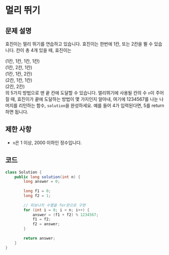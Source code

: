# 멀리 뛰기

## 문제 설명
효진이는 멀리 뛰기를 연습하고 있습니다. 효진이는 한번에 1칸, 또는 2칸을 뛸 수 있습니다. 칸이 총 4개 있을 때, 효진이는

(1칸, 1칸, 1칸, 1칸) <br>
(1칸, 2칸, 1칸) <br>
(1칸, 1칸, 2칸) <br>
(2칸, 1칸, 1칸) <br>
(2칸, 2칸) <br>
의 5가지 방법으로 맨 끝 칸에 도달할 수 있습니다. 멀리뛰기에 사용될 칸의 수 `n`이 주어질 때, 효진이가 끝에 도달하는 방법이 몇 가지인지 알아내, 여기에 1234567를 나눈 나머지를 리턴하는 함수, `solution`을 완성하세요. 예를 들어 4가 입력된다면, 5를 return하면 됩니다.

## 제한 사항
- `n`은 1 이상, 2000 이하인 정수입니다.

## 코드
```java
class Solution {
    public long solution(int n) {
        long answer = 0;
        
        long f1 = 0;
        long f2 = 1;
        
        // 피보나치 수열을 for문으로 구현
        for (int i = 0; i < n; i++) {
            answer = (f1 + f2) % 1234567;
            f1 = f2;
            f2 = answer;
        }
        
        return answer;
    }
}
```